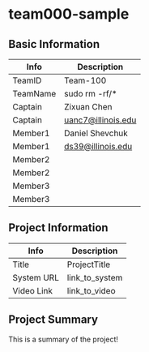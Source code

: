 # team000-sample

## Basic Information

|   Info      |        Description     |
| ----------- | ---------------------- |
| TeamID      |        Team-100        |
| TeamName    |         sudo rm -rf/*  |
| Captain     |       Zixuan Chen      |
| Captain     |    uanc7@illinois.edu  |
| Member1     |     Daniel Shevchuk    |
| Member1     |    ds39@illinois.edu   |
| Member2     |         |
| Member2     |   |
| Member3     |                        |
| Member3     |                        |

## Project Information

|   Info      |        Description     |
| ----------- | ---------------------- |
|  Title      |       ProjectTitle     |
| System URL  |      link_to_system    |
| Video Link  |      link_to_video     |

## Project Summary

This is a summary of the project!

